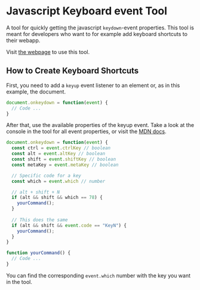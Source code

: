 # Javascript Keyboard event Tool

A tool for quickly getting the javascript `keydown`-event properties. This tool is meant for developers who want to for example add keyboard shortcuts to their webapp.

Visit [the webpage](https://wesselvanree.github.io/js-keydown-event/) to use this tool.

## How to Create Keyboard Shortcuts

First, you need to add a `keyup` event listener to an element or, as in this example, the document.

```js
document.onkeydown = function(event) {
  // Code ...
}
```

After that, use the available properties of the keyup event. Take a look at the console in the tool for all event properties, or visit the [MDN docs](https://developer.mozilla.org/en-US/docs/Web/API/KeyboardEvent).

```js
document.onkeydown = function(event) {
  const ctrl = event.ctrlKey // boolean
  const alt = event.altKey // boolean
  const shift = event.shiftKey // boolean
  const metaKey = event.metaKey // boolean

  // Specific code for a key
  const which = event.which // number

  // alt + shift + N
  if (alt && shift && which == 78) {
    yourCommand();
  }
  
  // This does the same
  if (alt && shift && event.code == "KeyN") {
    yourCommand();
  }
}

function yourCommand() {
  // Code ...
}
```

You can find the corresponding `event.which` number with the key you want in the tool.
